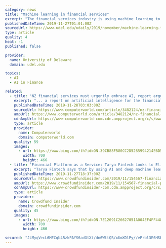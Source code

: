 ```yaml
---
category: news
title: "Machine learning in financial services"
excerpt: "The financial services industry is using machine learning to revolutionize its processes and rapidly improve financial outcomes, and its potential seems limitless. That’s why the University of Delaware’s Institute for Financial Services Analytics (IFSA ..."
publishedDateTime: 2019-11-27T01:01:00Z
sourceUrl: https://www.udel.edu/udaily/2019/november/machine-learning-financial-services-ifsa/
type: article
quality: 4
heat: -1
published: false

provider:
  name: University of Delaware
  domain: udel.edu

topics:
  - AI
  - AI in Finance

related:
  - title: "NZ financial services must urgently embrace AI, report argues"
    excerpt: "... a report on artificial intelligence for the financial and insurance sectors that calls for NZ to urgently increase its focus on AI, particularly investment, skills and talent, research, trusted data, ethics and regulation. AI Forum executive director Emma Naji said the rapid development of AI technologies presented major opportunities and ..."
    publishedDateTime: 2019-11-28T03:03:00Z
    sourceUrl: https://www.computerworld.com/article/3482124/nz-financial-services-must-urgently-embrace-ai-report-argues.html
    ampUrl: https://www.computerworld.com/article/3482124/nz-financial-services-must-urgently-embrace-ai-report-argues.amp.html
    cdnAmpUrl: https://www-computerworld-com.cdn.ampproject.org/c/s/www.computerworld.com/article/3482124/nz-financial-services-must-urgently-embrace-ai-report-argues.amp.html
    type: article
    provider:
      name: Computerworld
      domain: computerworld.com
    quality: 59
    images:
      - url: https://www.bing.com/th?id=ON.39CB88F580CC2D5285994214E6D5170B
        width: 700
        height: 466
  - title: "Financial Platform as a Service: Tarya Fintech Looks to Eliminate Middlemen Banks from the Equation"
    excerpt: "Tarya Fintech says that by using AI and deep machine learning technology they can equip businesses and institutions with the tools to administer fair, fast, and easy end-to-end, financial services for customers, increasing retention and opening avenues for customer acquisition through these solutions: Retail banking: Providing a full-suite ..."
    publishedDateTime: 2019-11-27T18:37:00Z
    sourceUrl: https://www.crowdfundinsider.com/2019/11/154567-financial-platform-as-a-service-tarya-fintech-looks-to-eliminate-middlemen-banks-from-the-equation/
    ampUrl: https://www.crowdfundinsider.com/2019/11/154567-financial-platform-as-a-service-tarya-fintech-looks-to-eliminate-middlemen-banks-from-the-equation/amp/
    cdnAmpUrl: https://www-crowdfundinsider-com.cdn.ampproject.org/c/s/www.crowdfundinsider.com/2019/11/154567-financial-platform-as-a-service-tarya-fintech-looks-to-eliminate-middlemen-banks-from-the-equation/amp/
    type: article
    provider:
      name: Crowdfund Insider
      domain: crowdfundinsider.com
    quality: 45
    images:
      - url: https://www.bing.com/th?id=ON.7E12091C26627051A004EF4FF4482BC5
        width: 700
        height: 466

secured: "JLMyqVecL6MECqb4RzkPAYS6adGtXt/dn6WttQB/xUmXDlPy//ePrbl3E6HSb+R62qyqf29mGeLGD1jS2mM/ZIq1kAxFYB4X62E2fs8Ri4jPH2WEyx4bNFnw6MDAMSO830X9vH2SyXCCSGx8TrQr2sS7tOY7rBQTx3Hx77vU9IYVAn0lAwjGDioGDY/v6qC7ANsYQz0oajKTInT8nu+5EZ2IbzSU2CLaN1cy3HUCj5pSAG1c7WgeTbNOvY2sftr6kQ/rc9LPLivgBboXX62AVw==;Dqasq9exEJambv9pF9hqog=="
---
```


